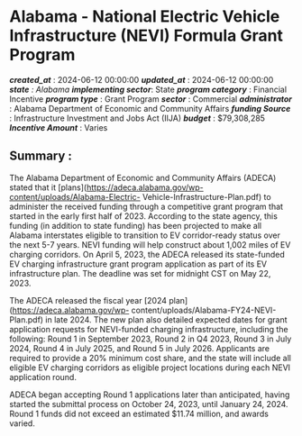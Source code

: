 # Alabama - National Electric Vehicle Infrastructure (NEVI) Formula Grant Program 
 ***created_at*** : 2024-06-12 00:00:00 
 ***updated_at*** : 2024-06-12 00:00:00 
 ***state** : Alabama 
 **implementing sector***: State 
 ***program category*** : Financial Incentive 
 ***program type*** : Grant Program 
 ***sector*** : Commercial 
 ***administrator*** : Alabama Department of Economic and Community Affairs 
 ***funding Source*** : Infrastructure Investment and Jobs Act (IIJA) 
 ***budget*** : $79,308,285 
 ***Incentive Amount*** : Varies

 
 ## Summary : 
 The Alabama Department of Economic and Community Affairs (ADECA) stated that
it [plans](https://adeca.alabama.gov/wp-content/uploads/Alabama-Electric-
Vehicle-Infrastructure-Plan.pdf) to administer the received funding through a
competitive grant program that started in the early first half of 2023.
According to the state agency, this funding (in addition to state funding) has
been projected to make all Alabama interstates eligible to transition to EV
corridor-ready status over the next 5-7 years. NEVI funding will help
construct about 1,002 miles of EV charging corridors. On April 5, 2023, the
ADECA released its state-funded EV charging infrastructure grant program
application as part of its EV infrastructure plan. The deadline was set for
midnight CST on May 22, 2023.

The ADECA released the fiscal year [2024 plan](https://adeca.alabama.gov/wp-
content/uploads/Alabama-FY24-NEVI-Plan.pdf) in late 2024. The new plan also
detailed expected dates for grant application requests for NEVI-funded
charging infrastructure, including the following: Round 1 in September 2023,
Round 2 in Q4 2023, Round 3 in July 2024, Round 4 in July 2025, and Round 5 in
July 2026. Applicants are required to provide a 20% minimum cost share, and
the state will include all eligible EV charging corridors as eligible project
locations during each NEVI application round.

ADECA began accepting Round 1 applications later than anticipated, having
started the submittal process on October 24, 2023, until January 24, 2024.
Round 1 funds did not exceed an estimated $11.74 million, and awards varied.

 
 